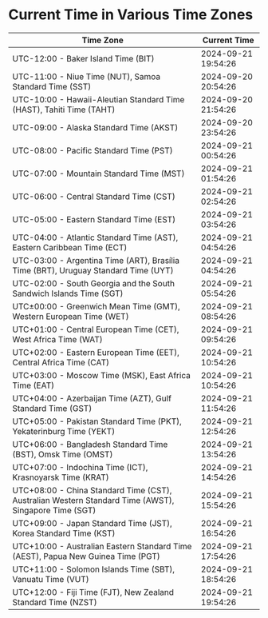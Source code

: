 # Current Time in Various Time Zones

| Time Zone | Current Time |
|-----------|--------------|
| UTC-12:00 - Baker Island Time (BIT) | 2024-09-21 19:54:26 |
| UTC-11:00 - Niue Time (NUT), Samoa Standard Time (SST) | 2024-09-20 20:54:26 |
| UTC-10:00 - Hawaii-Aleutian Standard Time (HAST), Tahiti Time (TAHT) | 2024-09-20 21:54:26 |
| UTC-09:00 - Alaska Standard Time (AKST) | 2024-09-20 23:54:26 |
| UTC-08:00 - Pacific Standard Time (PST) | 2024-09-21 00:54:26 |
| UTC-07:00 - Mountain Standard Time (MST) | 2024-09-21 01:54:26 |
| UTC-06:00 - Central Standard Time (CST) | 2024-09-21 02:54:26 |
| UTC-05:00 - Eastern Standard Time (EST) | 2024-09-21 03:54:26 |
| UTC-04:00 - Atlantic Standard Time (AST), Eastern Caribbean Time (ECT) | 2024-09-21 04:54:26 |
| UTC-03:00 - Argentina Time (ART), Brasília Time (BRT), Uruguay Standard Time (UYT) | 2024-09-21 04:54:26 |
| UTC-02:00 - South Georgia and the South Sandwich Islands Time (SGT) | 2024-09-21 05:54:26 |
| UTC±00:00 - Greenwich Mean Time (GMT), Western European Time (WET) | 2024-09-21 08:54:26 |
| UTC+01:00 - Central European Time (CET), West Africa Time (WAT) | 2024-09-21 09:54:26 |
| UTC+02:00 - Eastern European Time (EET), Central Africa Time (CAT) | 2024-09-21 10:54:26 |
| UTC+03:00 - Moscow Time (MSK), East Africa Time (EAT) | 2024-09-21 10:54:26 |
| UTC+04:00 - Azerbaijan Time (AZT), Gulf Standard Time (GST) | 2024-09-21 11:54:26 |
| UTC+05:00 - Pakistan Standard Time (PKT), Yekaterinburg Time (YEKT) | 2024-09-21 12:54:26 |
| UTC+06:00 - Bangladesh Standard Time (BST), Omsk Time (OMST) | 2024-09-21 13:54:26 |
| UTC+07:00 - Indochina Time (ICT), Krasnoyarsk Time (KRAT) | 2024-09-21 14:54:26 |
| UTC+08:00 - China Standard Time (CST), Australian Western Standard Time (AWST), Singapore Time (SGT) | 2024-09-21 15:54:26 |
| UTC+09:00 - Japan Standard Time (JST), Korea Standard Time (KST) | 2024-09-21 16:54:26 |
| UTC+10:00 - Australian Eastern Standard Time (AEST), Papua New Guinea Time (PGT) | 2024-09-21 17:54:26 |
| UTC+11:00 - Solomon Islands Time (SBT), Vanuatu Time (VUT) | 2024-09-21 18:54:26 |
| UTC+12:00 - Fiji Time (FJT), New Zealand Standard Time (NZST) | 2024-09-21 19:54:26 |
